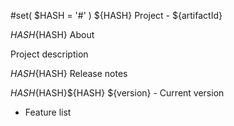 #set( $HASH = '#' )
${HASH} Project - ${artifactId}

${HASH}${HASH} About

Project description

${HASH}${HASH} Release notes

${HASH}${HASH}${HASH} ${version} - Current version

* Feature list